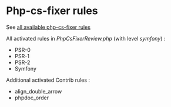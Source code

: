 
Php-cs-fixer rules
=====================

See [all available php-cs-fixer rules](https://github.com/FriendsOfPHP/PHP-CS-Fixer)

All activated rules in *PhpCsFixerReview.php* (with level *symfony*) :

* PSR-0
* PSR-1
* PSR-2
* Symfony

Additional activated Contrib rules :
 
* align_double_arrow
* phpdoc_order